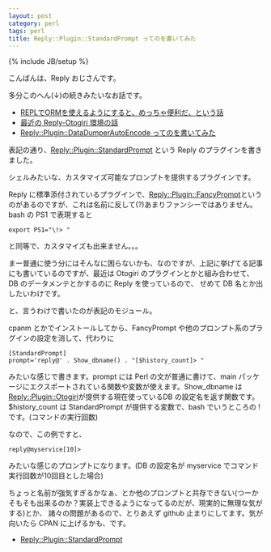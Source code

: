 ```yaml
---
layout: post
category: perl
tags: perl
title: Reply::Plugin::StandardPrompt ってのを書いてみた
---
```

{% include JB/setup %}

こんばんは、Reply おじさんです。

多分このへん(↓)の続きみたいなお話です。

+ [REPLでORMを使えるようにすると、めっちゃ便利だ、という話](http://tsucchi.github.io/perl/2014/03/14/repl-and-otogiri)
+ [最近の Reply-Otogiri 環境の話](http://tsucchi.github.io/perl/2014/04/01/reply-and-otogiri)
+ [Reply::Plugin::DataDumperAutoEncode ってのを書いてみた](http://tsucchi.github.io/perl/2014/04/04/reply-plugin-datadumper-autoencode)


表記の通り、[Reply::Plugin::StandardPrompt](https://github.com/tsucchi/p5-Reply-Plugin-StandardPrompt) という Reply のプラグインを書きました。

シェルみたいな、カスタマイズ可能なプロンプトを提供するプラグインです。

Reply に標準添付されているプラグインで、[Reply::Plugin::FancyPrompt](http://search.cpan.org/~doy/Reply-0.34/lib/Reply/Plugin/FancyPrompt.pm)というのがあるのですが、これは名前に反して(?)あまりファンシーではありません。bash の PS1 で表現すると

```
export PS1="\!> "
```

と同等で、カスタマイズも出来ません。。。

まー普通に使う分にはそんなに困らないかも、なのですが、上記に挙げてる記事にも書いているのですが、最近は Otogiri のプラグインとかと組み合わせて、DB のデータメンテとかするのに Reply を使っているので、
せめて DB 名とか出したいわけです。

と、言うわけで書いたのが表記のモジュール。

cpanm とかでインストールしてから、FancyPrompt や他のプロンプト系のプラグインの設定を消して、代わりに

```
[StandardPrompt]
prompt='reply@' . Show_dbname() . "[$history_count]> "
```

みたいな感じで書きます。prompt には Perl の文が普通に書けて、main パッケージにエクスポートされている関数や変数が使えます。Show_dbname は [Reply::Plugin::Otogiri](https://github.com/papix/Reply-Plugin-Otogiri)が提供する現在使っているDB の設定名を返す関数です。$history_count は StandardPrompt が提供する変数で、bash でいうところの \! です。(コマンドの実行回数)

なので、この例ですと、

```
reply@myservice[10]> 
```

みたいな感じのプロンプトになります。(DB の設定名が myservice でコマンド実行回数が10回目とした場合)

ちょっと名前が強気すぎるかなぁ、とか他のプロンプトと共存できない(つーかそもそも出来るのか？実装上できるようになってるのだが、現実的に無理な気がする)とか、
諸々の問題があるので、とりあえず github 止まりにしてます。気が向いたら CPAN に上げるかも、です。

+ [Reply::Plugin::StandardPrompt](https://github.com/tsucchi/p5-Reply-Plugin-StandardPrompt)
